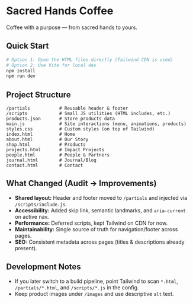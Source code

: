 # Sacred Hands Coffee
Coffee with a purpose — from sacred hands to yours.

## Quick Start
```bash
# Option 1: Open the HTML files directly (Tailwind CDN is used)
# Option 2: Use Vite for local dev
npm install
npm run dev
```

## Project Structure
```
/partials           # Reusable header & footer
/scripts            # Small JS utilities (HTML includes, etc.)
products.json       # Store products data
main.js             # Site interactions (menu, animations, products)
styles.css          # Custom styles (on top of Tailwind)
index.html          # Home
about.html          # Our Story
shop.html           # Products
projects.html       # Impact Projects
people.html         # People & Partners
journal.html        # Journal/Blog
contact.html        # Contact
```
## What Changed (Audit → Improvements)
- **Shared layout:** Header and footer moved to `/partials` and injected via `/scripts/include.js`.
- **Accessibility:** Added skip link, semantic landmarks, and `aria-current` on active nav.
- **Performance:** Deferred scripts, kept Tailwind on CDN for now.
- **Maintainability:** Single source of truth for navigation/footer across pages.
- **SEO:** Consistent metadata across pages (titles & descriptions already present).

## Development Notes
- If you later switch to a build pipeline, point Tailwind to scan `*.html`, `/partials/*.html`, and `/scripts/*.js` in the config.
- Keep product images under `/images` and use descriptive `alt` text.
